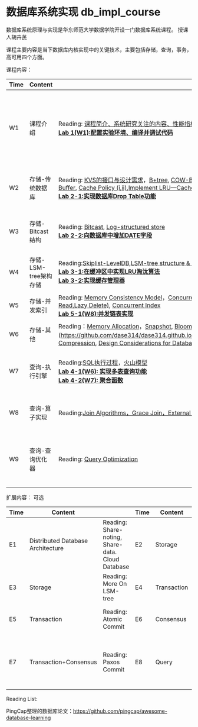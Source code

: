 # 数据库系统实现 db_impl_course

数据库系统原理与实现是华东师范大学数据学院开设一门数据库系统课程。 授课人胡卉芪

课程主要内容是当下数据库内核实现中的关键技术，主要包括存储，查询，事务，高可用四个方面。


课程内容：

| Time | Content|                                                                                                                                                                                                                                                                                                                                                                                                                                                                                                                                                                                                                                                                                                                                                                                     |Time|Content| |
|------|-------|-------------------------------------------------------------------------------------------------------------------------------------------------------------------------------------------------------------------------------------------------------------------------------------------------------------------------------------------------------------------------------------------------------------------------------------------------------------------------------------------------------------------------------------------------------------------------------------------------------------------------------------------------------------------------------------------------------------------------------------------------------------------------------------|------|------|------|
|W1| 课程介绍| Reading: [课程简介、系统研究关注的内容、性能指标、课程要求](https://github.com/dase314/dase314.github.io/blob/main/files/W1-Intro.pptx) <br/>[**Lab 1(W1):配置实验环境、编译并调试代码**](https://spiky-sugar-cac.notion.site/Lab1-9af502d8216848d29a101e4749e04f95)                                                                                                                                                                                                                                                                                                                                                                                                                                                                                                                                                   |W10| 事务-异常与隔离级别 | Reading:[Serializablity（i)](http://www.mathcs.emory.edu/~cheung/Courses/554/Syllabus/7-serializability/serializability.html), [Serializablity（ii)](http://www.mathcs.emory.edu/~cheung/Courses/554/Syllabus/7-serializability/serializability1.html)，[Conflict Serializable](http://www.mathcs.emory.edu/~cheung/Courses/554/Syllabus/7-serializability/conflict-serial.html), [Recoverability-Emory](http://www.mathcs.emory.edu/~cheung/Courses/554/Syllabus/8-recv+serial/recoverable.html)， [Transaction Anomaly,Isolation Levels](https://github.com/dase314/dase314.github.io/blob/main/files/IsolationLevels.pdf), [分布式一致性与隔离级别的关系](https://github.com/dase314/dase314.github.io/blob/main/files/%E9%9A%94%E7%A6%BB%E7%BA%A7%E5%88%AB%E4%B8%8E%E4%B8%80%E8%87%B4%E6%80%A7.pdf)            |
|W2|存储-传统数据库| Reading: [KVS的接口与设计需求](https://github.com/dase314/dase314.github.io/blob/main/files/W2-KVS%E6%8E%A5%E5%8F%A3.pptx)，[B+tree](https://www.geeksforgeeks.org/introduction-of-b-tree/?ref=lbp),  [COW-B+tree](http://www.bzero.se/ldapd/btree.html)，[Page Structure，Database Buffer](https://github.com/dase314/dase314.github.io/blob/main/files/W4-BufferPool.pptx), [Cache Policy (i](https://www.geeksforgeeks.org/page-replacement-algorithms-in-operating-systems/)[,ii)](http://www.mathcs.emory.edu/~cheung/Courses/355/Syllabus/9-virtual-mem/SC-replace.html),[Implement LRU—Cache](https://github.com/dase314/dase314.github.io/blob/main/files/LRU.pdf) <br/> [**Lab 2-1:实现数据库Drop Table功能**](https://spiky-sugar-cac.notion.site/Lab2-Drop-Table-DATE-7580ea9d0cf748459d8ce327baee6384) |W11|事务-并发控制（一） | Reading: [2PL，S2PL，Basic Timestamp](https://github.com/dase314/dase314.github.io/blob/main/files/%E5%B9%B6%E5%8F%91%E6%8E%A7%E5%88%B6%E7%AE%97%E6%B3%95(%E4%B8%80).pdf) <br/>[**Lab 5-2(W10-W11):2PL算法实现**](https://github.com/advancedalgebra/CC-2PL)   |
|W3|存储-Bitcast结构| Reading:  [Bitcast](https://github.com/dase314/dase314.github.io/blob/main/files/W2-Bitcast.pptx), [Log-structured store](http://blog.notdot.net/2009/12/Damn-Cool-Algorithms-Log-structured-storage) <br/> [**Lab 2-2:向数据库中增加DATE字段**](https://spiky-sugar-cac.notion.site/Lab2-Drop-Table-DATE-7580ea9d0cf748459d8ce327baee6384)                                                                                                                                                                                                                                                                                                                                                                                                                                                                                                                                            |W12| 事务-并发控制（二）|Reading:[OCC， MVCC，Snapshot Isolation](https://github.com/dase314/dase314.github.io/blob/main/files/%E5%B9%B6%E5%8F%91%E6%8E%A7%E5%88%B6%E7%AE%97%E6%B3%95(%E4%BA%8C).pdf) <br/>[**Lab 5-3(W12):OCC算法实现**](https://github.com/advancedalgebra/CC-OCC)  |
|W4|存储-LSM-tree架构存储| Reading:[Skiplist-LevelDB](https://github.com/dase314/dase314.github.io/blob/main/files/skiplist-leveldb.pdf),[LSM-tree structure & LevelDB](https://github.com/dase314/dase314.github.io/blob/main/files/W2-LSM-tree.pptx),[More about Compaction](https://github.com/dase314/dase314.github.io/blob/main/files/MoreAboutCompaction.pdf) <br/> [**Lab 3-1:在缓冲区中实现LRU淘汰算法**](https://spiky-sugar-cac.notion.site/Lab3-LRU-d0438c03f465463e86d456dd33e01706)<br/> [**Lab 3-2:实现缓存管理器**](https://spiky-sugar-cac.notion.site/Lab3-LRU-d0438c03f465463e86d456dd33e01706)                                                                                                                                                                                                                                                                                                                                                                                                                                                                                                                                                                            |W13| 事务-日志管理|Reading:[日志与缓冲区关系](https://github.com/dase314/dase314.github.io/blob/main/files/WAL-Log.pdf),[ARIES](https://github.com/dase314/dase314.github.io/blob/main/files/n12-Recovery.pdf)<br/> [**Final Project:实现 Order By 功能**](https://lightning-cheque-89b.notion.site/Project-Order-By-d6c36b6884f841c9996c1a8c6d3e6c33)   |
|W5|存储-并发索引| Reading: [Memory Consistency Model](https://en.wikipedia.org/wiki/Linearizability)，[Concurrent Linklist（Lock coupling，Optimistic Read,Lazy Delete)](https://github.com/dase314/dase314.github.io/blob/main/files/W6-CC4OLL.pdf), [Concurrent Index](https://github.com/dase314/dase314.github.io/blob/main/files/W6-CC4BplusTree.pdf)<br/>  [**Lab 5-1(W8):并发链表实现**](https://github.com/advancedalgebra/CC4OLL)                                                                                                                                                                                                                                                                                                                                                                                          |W14|高可用-数据库备份，Raft（一） |Reading:[Raft Summary](https://github.com/dase314/dase314.github.io/blob/main/files/Raft.pdf)， [Raft Paper](https://web.stanford.edu/~ouster/cgi-bin/papers/raft-atc14) | 
|W6|存储-其他 | Reading：[Memory Allocation](https://github.com/dase314/dase314.github.io/blob/main/files/memory_allocator.pdf)，[Snapshot](https://github.com/dase314/dase314.github.io/blob/main/files/snapshot.pdf), [Bloomfilter](https://en.wikipedia.org/wiki/Bloom_filter#:~:text=A%20Bloom%20filter%20is%20a,a%20member%20of%20a%20set.)，[Second Index](https://github.com/dase314/dase314.github.io/blob/main/files/secondaryIndex.pdf)，[Compression](https://devopedia.org/database-compression#:~:text=While%20most%20compression%20algorithms%20are,techniques%20used%20in%20database%20applications.), [Design Considerations for Database storage](https://github.com/dase314/dase314.github.io/blob/main/files/DesignConsideration.md)                                                                                                                                                                                                                                                                                                                                                                                                                                                                        |W15|高可用-Raft（二）|Reading: 见上 <br/> [**Lab 6(W14-W17):实现Raft算法**](https://lightning-cheque-89b.notion.site/Raft-dad1ebf9d29543329c53c4d2ae461a6a)|
|W7|查询-执行引擎| Reading:[SQL执行过程](https://github.com/dase314/dase314.github.io/blob/main/files/query_overview.pdf)，[火山模型](https://github.com/dase314/dase314.github.io/blob/main/files/Vocano%20Model.pdf) <br/> [**Lab 4-1(W6): 实现多表查询功能**](https://lightning-cheque-89b.notion.site/890c1ff52ba84a2e80d78def3d95dbf9)<br/> [**Lab 4-2(W7): 聚合函数**](https://lightning-cheque-89b.notion.site/2ae475e71b884e3895e7009ae56de168)                                                                                                                                                                                                                                                                                                                                                                                                                                                                                                                                                      |W16|高可用-分布式一致性与Basic Paxos（一）|Reading: [Distributed consensus revised-Heidi Howard](https://github.com/dase314/dase314.github.io/blob/main/files/W16-BasicPaxos.pdf)|
|W8|查询-算子实现| Reading:[Join Algorithms，Grace Join，External Sort](https://github.com/dase314/dase314.github.io/blob/main/files/db_impl_joins.pdf)                                                                                                                                                                                                                                                                                                                                                                                                                                                                                                                                                                                                                                                  |W17|高可用-分布式一致性与Basic Paxos(二）|Reading: 见上|
|W9|查询-查询优化器| Reading: [Query Optimization](https://github.com/dase314/dase314.github.io/blob/main/files/query_queryopt.pdf)                                                                                                                                                                                                                                                                                                                                                                                                                                                                                                                                                                                                                                                                      |W18|分布式数据库主要技术扩展（MPP、分布式事务等）|Reading:|



扩展内容： 可选

| Time | Content|                                                                                                                                                                                                                                                                                                                                                                                                                                                              |Time|Content| |
|------|-------|-------------------------------------------------------------------------------------------------------------------------------------------------------------------------------------------------------------------------------------------------------------------------------------------------------------------------------------------------------------------------------------------------------------------------------------------------------------------------------------------------------------------------------------------------------------------------------------------------------------------------------------------------------------------------------------------------------------------------------------------------------------------------------------|------|------|------|
|E1| Distributed Database Architecture | Reading: Share-noting, Share-data. Cloud Database                                       |E2| Storage| Reading: Data Partition, Consistent Hashing|     
|E3| Storage | Reading: More On LSM-tree     |E4| Transaction| Reading: Distributed Concurrency Control|  
|E5| Transaction | Reading: Atomic Commit     |E6|Consensus| Reading: There is more on consensus|  
|E7|  Transaction+Consensus | Reading: Paxos Commit     |E8| Query| Reading: Exchange, Map-Reduce, Massive Parallel Execution|  



Reading List: 

PingCap整理的数据库论文：https://github.com/pingcap/awesome-database-learning
